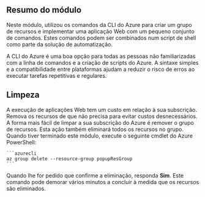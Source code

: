 ## <a name="module-summary"></a>Resumo do módulo
Neste módulo, utilizou os comandos da CLI do Azure para criar um grupo de recursos e implementar uma aplicação Web com um pequeno conjunto de comandos. Estes comandos podem ser combinados num script de shell como parte da solução de automatização.

A CLI do Azure é uma boa opção para todas as pessoas não familiarizadas com a linha de comandos e a criação de scripts do Azure. A sintaxe simples e a compatibilidade entre plataformas ajudam a reduzir o risco de erros ao executar tarefas repetitivas e regulares.

## <a name="cleanup"></a>Limpeza
A execução de aplicações Web tem um custo em relação à sua subscrição. Remova os recursos de que não precisa para evitar custos desnecessários. A forma mais fácil de limpar a sua subscrição do Azure é remover o grupo de recursos. Esta ação também eliminará todos os recursos no grupo. Quando tiver terminado este módulo, execute o seguinte cmdlet do Azure PowerShell:

    ```azurecli
    az group delete --resource-group popupResGroup
    ```

Quando lhe for pedido que confirme a eliminação, responda **Sim**. Este comando pode demorar vários minutos a concluir à medida que os recursos são eliminados. 